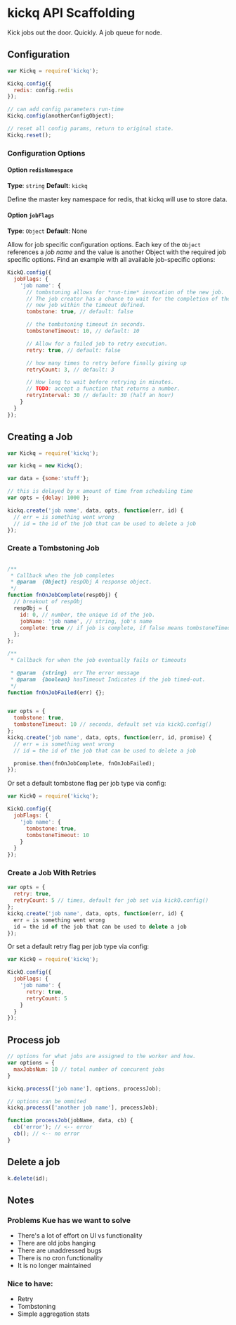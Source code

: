# kickq API Scaffolding

Kick jobs out the door. Quickly.
A job queue for node.

## Configuration
```js
var Kickq = require('kickq');

Kickq.config({
  redis: config.redis
});

// can add config parameters run-time
Kickq.config(anotherConfigObject);

// reset all config params, return to original state.
Kickq.reset();

```

### Configuration Options


#### Option `redisNamespace`

**Type**: `string` **Default**: `kickq`

Define the master key namespace for redis, that kickq will use to store data.

#### Option `jobFlags`

**Type**: `Object` **Default**: None

Allow for job specific configuration options. Each key of the `Object` references a *job name* and the value is another Object with the required job specific options. Find an example with all available job-specific options:

```js
KickQ.config({
  jobFlags: {
    'job name': {
      // tombstoning allows for *run-time* invocation of the new job.
      // The job creator has a chance to wait for the completion of the
      // new job within the timeout defined.
      tombstone: true, // default: false

      // the tombstoning timeout in seconds.
      tombstoneTimeout: 10, // default: 10

      // Allow for a failed job to retry execution.
      retry: true, // default: false

      // how many times to retry before finally giving up
      retryCount: 3, // default: 3

      // How long to wait before retrying in minutes.
      // TODO: accept a function that returns a number.
      retryInterval: 30 // default: 30 (half an hour)
    }
  }
});
```


## Creating a Job

```js
var Kickq = require('kickq');

var kickq = new Kickq();

var data = {some:'stuff'};

// this is delayed by x amount of time from scheduling time
var opts = {delay: 1000 };

kickq.create('job name', data, opts, function(err, id) {
  // err = is something went wrong
  // id = the id of the job that can be used to delete a job
});
```


### Create a Tombstoning Job

```js

/**
 * Callback when the job completes
 * @param  {Object} respObj A response object.
 */
function fnOnJobComplete(respObj) {
  // breakout of respObj
  respObj = {
    id: 0, // number, the unique id of the job.
    jobName: 'job name', // string, job's name
    complete: true // if job is complete, if false means tombstoneTimeout expired
  };
};

/**
 * Callback for when the job eventually fails or timeouts

 * @param  {string}  err The error message
 * @param  {boolean} hasTimeout Indicates if the job timed-out.
 */
function fnOnJobFailed(err) {};


var opts = {
  tombstone: true,
  tombstoneTimeout: 10 // seconds, default set via kickQ.config()
};
kickq.create('job name', data, opts, function(err, id, promise) {
  // err = is something went wrong
  // id = the id of the job that can be used to delete a job

  promise.then(fnOnJobComplete, fnOnJobFailed);
});
```

Or set a default tombstone flag per job type via config:

```js
var KickQ = require('kickq');

KickQ.config({
  jobFlags: {
    'job name': {
      tombstone: true,
      tombstoneTimeout: 10
    }
  }
});
```


### Create a Job With Retries

```js
var opts = {
  retry: true,
  retryCount: 5 // times, default for job set via kickQ.config()
};
kickq.create('job name', data, opts, function(err, id) {
  err = is something went wrong
  id = the id of the job that can be used to delete a job
});
```

Or set a default retry flag per job type via config:

```js
var KickQ = require('kickq');

KickQ.config({
  jobFlags: {
    'job name': {
      retry: true,
      retryCount: 5
    }
  }
});
```


## Process job
```js
// options for what jobs are assigned to the worker and how.
var options = {
  maxJobsNum: 10 // total number of concurent jobs
}

kickq.process(['job name'], options, processJob);

// options can be ommited
kickq.process(['another job name'], processJob);

function processJob(jobName, data, cb) {
  cb('error'); // <-- error
  cb(); // <-- no error
}
```

## Delete a job
```js
k.delete(id);
```

## Notes

### Problems Kue has we want to solve
* There's a lot of effort on UI vs functionality
* There are old jobs hanging
* There are unaddressed bugs
* There is no cron functionality
* It is no longer maintained


### Nice to have:
* Retry
* Tombstoning
* Simple aggregation stats
